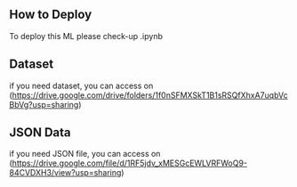 ## How to Deploy
To deploy this ML please check-up .ipynb

## Dataset
if you need dataset, you can access on (https://drive.google.com/drive/folders/1f0nSFMXSkT1B1sRSQfXhxA7uqbVcBbVg?usp=sharing)

## JSON Data
if you need JSON file, you can access on (https://drive.google.com/file/d/1RF5jdv_xMESGcEWLVRFWoQ9-84CVDXH3/view?usp=sharing)
